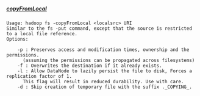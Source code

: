 ##### [copyFromLocal](https://hadoop.apache.org/docs/current/hadoop-project-dist/hadoop-common/FileSystemShell.html#copyFromLocal)

```
Usage: hadoop fs -copyFromLocal <localsrc> URI
Similar to the fs -put command, except that the source is restricted to a local file reference.
Options:

    -p : Preserves access and modification times, ownership and the permissions. 
      (assuming the permissions can be propagated across filesystems)
    -f : Overwrites the destination if it already exists.
    -l : Allow DataNode to lazily persist the file to disk, Forces a replication factor of 1. 
      This flag will result in reduced durability. Use with care.
    -d : Skip creation of temporary file with the suffix ._COPYING_.
```

